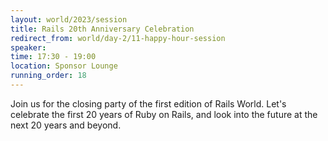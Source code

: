 ```yaml
---
layout: world/2023/session
title: Rails 20th Anniversary Celebration
redirect_from: world/day-2/11-happy-hour-session
speaker:
time: 17:30 - 19:00
location: Sponsor Lounge
running_order: 18
---
```


Join us for the closing party of the first edition of Rails World. Let's celebrate the first 20 years of Ruby on Rails, and look into the future at the next 20 years and beyond.
